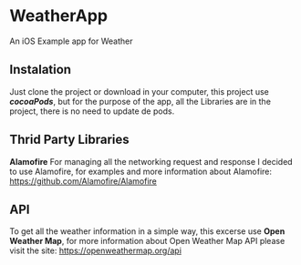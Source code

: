 # WeatherApp
 An iOS Example app for Weather

## Instalation
Just clone the project or download in your computer, this project use ***cocoaPods***, but for the purpose of the app, all the Libraries are in the project, there is no need to update de pods.

## Thrid Party Libraries

**Alamofire**
For managing all the networking request and response I decided to use Alamofire, for examples and more information about Alamofire: https://github.com/Alamofire/Alamofire

## API
To get all the weather information in a simple way, this excerse use  **Open Weather Map**, for more information about Open Weather Map API please visit the site: https://openweathermap.org/api
